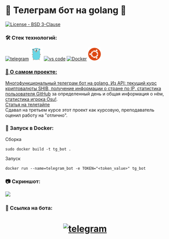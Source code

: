 # 🤖 Телеграм бот на golang 💎

[![License - BSD 3-Clause](https://img.shields.io/static/v1?label=License&message=BSD+3-Clause&color=%239a68af&style=for-the-badge)](/LICENSE)
<h3 align="left">🛠 Стек технологий:</h3>

<!-- Telegram -->
<a href="https://telegram.org/" target="_blank">
<img src="https://img.icons8.com/color/48/000000/telegram-app--v3.png" alt="telegram" width="40" height="40"/></a>
<!-- Golang -->
<a href="https://golang.org" target="_blank"> 
<img src="https://raw.githubusercontent.com/devicons/devicon/master/icons/go/go-original.svg" alt="go lang" width="40" height="40"/></a>
<!-- Visual Studio Code -->
<a href="https://code.visualstudio.com/" target="_blank">
<img src="https://img.icons8.com/fluent/48/000000/visual-studio-code-2019.png" alt="vs code" width="40" height="40"/></a>
<!-- Docker -->
<a href="https://github.com/hud0shnik/golang-to-do" >
<img src="https://img.icons8.com/fluency/48/000000/docker.png" alt="Docker" width="40" height="40"/></a>
<!-- Ubuntu -->
<a href="https://ubuntu.com/" >
<img src="https://raw.githubusercontent.com/github/explore/80688e429a7d4ef2fca1e82350fe8e3517d3494d/topics/ubuntu/ubuntu.png" alt="Ubuntu" width="40" height="40"/></a>
<!-- Docker -->
   <a href="https://github.com/hud0shnik/golang-to-do" >

<h3 align="left">📄 О самом проекте:</h3>

Многофункциональный телеграм бот на golang. Из API: текущий курс криптовалюты SHIB, получение информации о стране по IP, <a href="https://github.com/hud0shnik/GithubStatsAPI">статистика пользователя GitHub</a> за определенный день и общая информация о нём, <a href="https://github.com/hud0shnik/OsuStatsApi">статистика игрока Osu!</a>.
</br><a href="https://teletype.in/@hud0shnik/8GmsV7k7Lz0">Статья на телетайпе</a></br>
Сдавал на третьем курсе этот проект как курсовую, преподаватель оценил работу на "отлично".


<h3 align="left">🐳 Запуск в Docker:</h3>

Cборка 
```
sudo docker build -t tg_bot .
```

Запуск
```
docker run --name=telegram_bot -e TOKEN="<token_value>" tg_bot
```

<h3 align="left">📷 Скриншот:</h3>

<img src="https://github.com/hud0shnik/telegram_go_bot/assets/42404892/f26e9392-4659-427f-9bbf-68befbb638ba"/>

<h3 align="left">🔗 Ссылка на бота:</h3>
<h1 align="center">
   <a href="https://t.me/hud0shnik_bot" target="_blank"><img src="https://github.com/hud0shnik/telegram_go_bot/assets/42404892/dff5fa2c-8c8a-4b30-b831-259adc52f89f" alt="telegram" width="60" height="60"/></a>
</h1>


